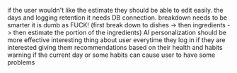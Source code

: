 if the user wouldn't like the estimate they should be able to edit easily. 
the days and logging retention it needs DB connection. 
breakdown needs to be smarter it is dumb as FUCK! (first break down to dishes -> then ingredients -> then estimate the portion of the ingredients)
AI personalization should be more effective
interesting thing about user everytime they log in
if they are interested giving them recommendations based on their health and habits
warning if the current day or some habits can cause user to have some problems 